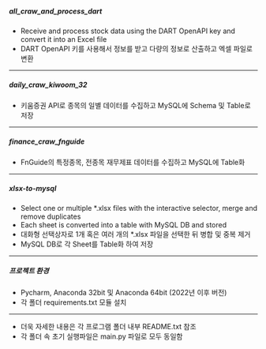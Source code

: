 
##### all_craw_and_process_dart
* Receive and process stock data using the DART OpenAPI key and convert it into an Excel file
* DART OpenAPI 키를 사용해서 정보를 받고 다량의 정보로 산출하고 엑셀 파일로 변환

-----

##### daily_craw_kiwoom_32
* 키움증권 API로 종목의 일별 데이터를 수집하고 MySQL에 Schema 및 Table로 저장

-----


##### finance_craw_fnguide
* FnGuide의 특정종목, 전종목 재무제표 데이터를 수집하고 MySQL에 Table화

-----

##### xlsx-to-mysql
* Select one or multiple *.xlsx files with the interactive selector, merge and remove duplicates
* Each sheet is converted into a table with MySQL DB and stored
* 대화형 선택상자로 1개 혹은 여러 개의 *.xlsx 파일을 선택한 뒤 병합 및 중복 제거
* MySQL DB로 각 Sheet를 Table화 하여 저장

---

##### 프로젝트 환경
* Pycharm, Anaconda 32bit 및 Anaconda 64bit (2022년 이후 버전)
* 각 폴더 requirements.txt 모듈 설치

----

* 더욱 자세한 내용은 각 프로그램 폴더 내부 README.txt 참조
* 각 폴더 속 초기 실행파일은 main.py 파일로 모두 동일함

